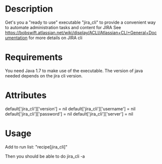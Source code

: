 Description
===========

Get's you a "ready to use" executable "jira_cli" to provide a convenient way to automate administration tasks and content for JIRA
See https://bobswift.atlassian.net/wiki/display/ACLI/Atlassian+CLI+General+Documentation for more details on JIRA cli

Requirements
============

You need Java 1.7 to make use of the executable.
The version of java needed depends on the jira cli version.

Attributes
==========

default['jira_cli']['version'] = nil
default['jira_cli']['username'] = nil
default['jira_cli']['password'] = nil
default['jira_cli']['server'] = nil

Usage
=====

Add to run list:
"recipe[jira_cli]"

Then you should be able to do
jira_cli -a <action>
